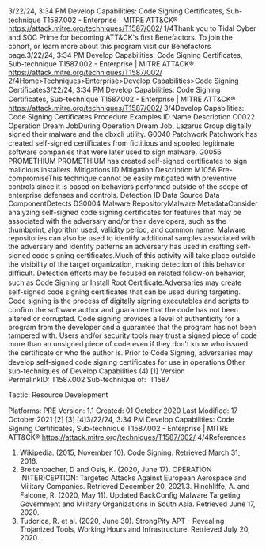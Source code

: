 3/22/24, 3:34 PM Develop Capabilities: Code Signing Certiﬁcates, Sub-technique T1587.002 - Enterprise | MITRE ATT&CK®
https://attack.mitre.org/techniques/T1587/002/ 1/4Thank you to Tidal Cyber and SOC Prime for becoming ATT&CK's ﬁrst Benefactors. To join the cohort, or learn more about this program visit our
Benefactors page.3/22/24, 3:34 PM Develop Capabilities: Code Signing Certiﬁcates, Sub-technique T1587.002 - Enterprise | MITRE ATT&CK®
https://attack.mitre.org/techniques/T1587/002/ 2/4Home>Techniques>Enterprise>Develop Capabilities>Code Signing Certiﬁcates3/22/24, 3:34 PM Develop Capabilities: Code Signing Certiﬁcates, Sub-technique T1587.002 - Enterprise | MITRE ATT&CK®
https://attack.mitre.org/techniques/T1587/002/ 3/4Develop Capabilities: Code Signing Certiﬁcates
Procedure Examples
ID Name Description
C0022 Operation Dream
JobDuring Operation Dream Job, Lazarus Group digitally signed their malware and the dbxcli utility.
G0040 Patchwork Patchwork has created self-signed certiﬁcates from ﬁctitious and spoofed legitimate software
companies that were later used to sign malware.
G0056 PROMETHIUM PROMETHIUM has created self-signed certiﬁcates to sign malicious installers.
Mitigations
ID Mitigation Description
M1056 Pre-
compromiseThis technique cannot be easily mitigated with preventive controls since it is based on behaviors performed
outside of the scope of enterprise defenses and controls.
Detection
ID Data Source Data ComponentDetects
DS0004 Malware RepositoryMalware
MetadataConsider analyzing self-signed code signing certiﬁcates for features that may be
associated with the adversary and/or their developers, such as the thumbprint,
algorithm used, validity period, and common name. Malware repositories can also be
used to identify additional samples associated with the adversary and identify
patterns an adversary has used in crafting self-signed code signing certiﬁcates.Much
of this activity will take place outside the visibility of the target organization, making
detection of this behavior diﬃcult. Detection efforts may be focused on related
follow-on behavior, such as Code Signing or Install Root Certiﬁcate.Adversaries may create self-signed code signing certiﬁcates that can be used during targeting. Code signing is the process of digitally
signing executables and scripts to conﬁrm the software author and guarantee that the code has not been altered or corrupted. Code signing
provides a level of authenticity for a program from the developer and a guarantee that the program has not been tampered with. Users
and/or security tools may trust a signed piece of code more than an unsigned piece of code even if they don't know who issued the
certiﬁcate or who the author is.
Prior to Code Signing, adversaries may develop self-signed code signing certiﬁcates for use in operations.Other sub-techniques of Develop Capabilities (4)
[1]
Version PermalinkID: T1587.002
Sub-technique of:  T1587

Tactic: Resource Development

Platforms: PRE
Version: 1.1
Created: 01 October 2020
Last Modiﬁed: 17 October 2021
[2]
[3]
[4]3/22/24, 3:34 PM Develop Capabilities: Code Signing Certiﬁcates, Sub-technique T1587.002 - Enterprise | MITRE ATT&CK®
https://attack.mitre.org/techniques/T1587/002/ 4/4References
1. Wikipedia. (2015, November 10). Code Signing. Retrieved
March 31, 2016.
2. Breitenbacher, D and Osis, K. (2020, June 17). OPERATION
IN(TER)CEPTION: Targeted Attacks Against European
Aerospace and Military Companies. Retrieved December 20,
2021.3. Hinchliffe, A. and Falcone, R. (2020, May 11). Updated
BackConﬁg Malware Targeting Government and Military
Organizations in South Asia. Retrieved June 17, 2020.
4. Tudorica, R. et al. (2020, June 30). StrongPity APT - Revealing
Trojanized Tools, Working Hours and Infrastructure. Retrieved
July 20, 2020.